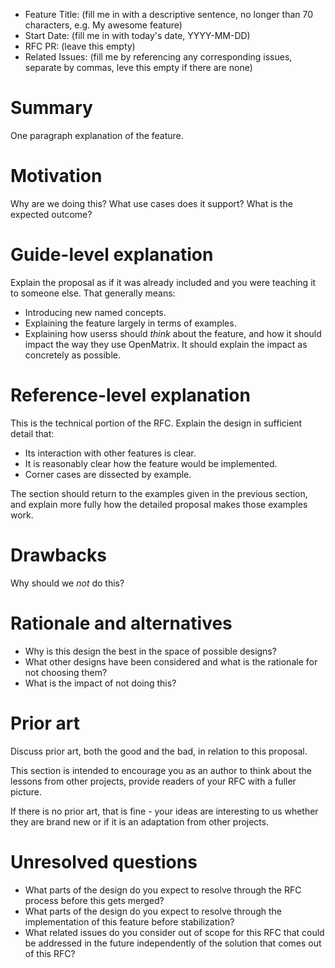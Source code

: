 - Feature Title: (fill me in with a descriptive sentence, no longer than 70 characters, e.g. My awesome feature)
- Start Date: (fill me in with today's date, YYYY-MM-DD)
- RFC PR: (leave this empty)
- Related Issues: (fill me by referencing any corresponding issues, separate by commas, leve this empty if there are none)

# Summary
[summary]: #summary

One paragraph explanation of the feature.

# Motivation
[motivation]: #motivation

Why are we doing this? What use cases does it support? What is the expected outcome?

# Guide-level explanation
[guide-level-explanation]: #guide-level-explanation

Explain the proposal as if it was already included and you were teaching it to someone else. That generally means:

- Introducing new named concepts.
- Explaining the feature largely in terms of examples.
- Explaining how userss should *think* about the feature, and how it should impact the way they use OpenMatrix. It should explain the impact as concretely as possible.

# Reference-level explanation
[reference-level-explanation]: #reference-level-explanation

This is the technical portion of the RFC. Explain the design in sufficient detail that:

- Its interaction with other features is clear.
- It is reasonably clear how the feature would be implemented.
- Corner cases are dissected by example.

The section should return to the examples given in the previous section, and explain more fully how the detailed proposal makes those examples work.

# Drawbacks
[drawbacks]: #drawbacks

Why should we *not* do this?

# Rationale and alternatives
[rationale-and-alternatives]: #rationale-and-alternatives

- Why is this design the best in the space of possible designs?
- What other designs have been considered and what is the rationale for not choosing them?
- What is the impact of not doing this?

# Prior art
[prior-art]: #prior-art

Discuss prior art, both the good and the bad, in relation to this proposal.

This section is intended to encourage you as an author to think about the lessons from other projects, provide readers of your RFC with a fuller picture.

If there is no prior art, that is fine - your ideas are interesting to us whether they are brand new or if it is an adaptation from other projects.

# Unresolved questions
[unresolved-questions]: #unresolved-questions

- What parts of the design do you expect to resolve through the RFC process before this gets merged?
- What parts of the design do you expect to resolve through the implementation of this feature before stabilization?
- What related issues do you consider out of scope for this RFC that could be addressed in the future independently of the solution that comes out of this RFC?
